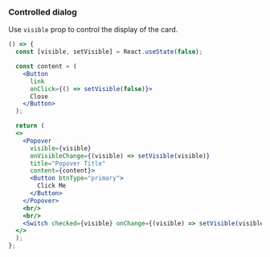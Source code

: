 <demo>

### Controlled dialog

Use `visible` prop to control the display of the card.

```jsx live
() => {
  const [visible, setVisible] = React.useState(false);

  const content = (
    <Button 
      link 
      onClick={() => setVisible(false)}>
      Close
    </Button>
  );

  return (
  <>
    <Popover
      visible={visible}
      onVisibleChange={(visible) => setVisible(visible)}
      title="Popover Title"
      content={content}>
      <Button btnType="primary">
        Click Me
      </Button>
    </Popover>
    <br/>
    <br/>
    <Switch checked={visible} onChange={(visible) => setVisible(visible)}/>
  </>
  );
};
```

</demo>
